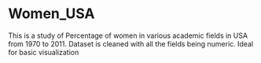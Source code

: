 # Women_USA
This is a study of Percentage of women in various academic fields in USA from 1970 to 2011.
Dataset is cleaned with all the fields being numeric.
Ideal for basic visualization
